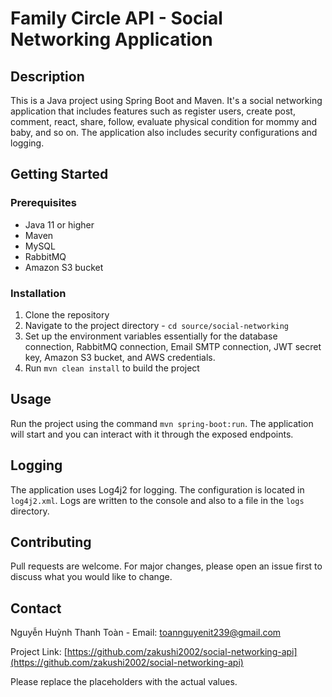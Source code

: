 # Family Circle API - Social Networking Application

## Description

This is a Java project using Spring Boot and Maven. It's a social networking application that includes features such as register users, create post, comment, react, share, follow, evaluate physical condition for mommy and baby, and so on. The application also includes security configurations and logging.

## Getting Started

### Prerequisites

- Java 11 or higher
- Maven
- MySQL
- RabbitMQ
- Amazon S3 bucket

### Installation

1. Clone the repository
2. Navigate to the project directory - `cd source/social-networking`
3. Set up the environment variables essentially for the database connection, RabbitMQ connection, Email SMTP connection, JWT secret key, Amazon S3 bucket, and AWS credentials.
4. Run `mvn clean install` to build the project

## Usage

Run the project using the command `mvn spring-boot:run`. The application will start and you can interact with it through the exposed endpoints.

## Logging

The application uses Log4j2 for logging. The configuration is located in `log4j2.xml`. Logs are written to the console and also to a file in the `logs` directory.

## Contributing

Pull requests are welcome. For major changes, please open an issue first to discuss what you would like to change.

## Contact

Nguyễn Huỳnh Thanh Toàn - Email: [toannguyenit239@gmail.com](mailto:toannguyenit239@gmail.com)

Project Link: [https://github.com/zakushi2002/social-networking-api](https://github.com/zakushi2002/social-networking-api)

Please replace the placeholders with the actual values.

